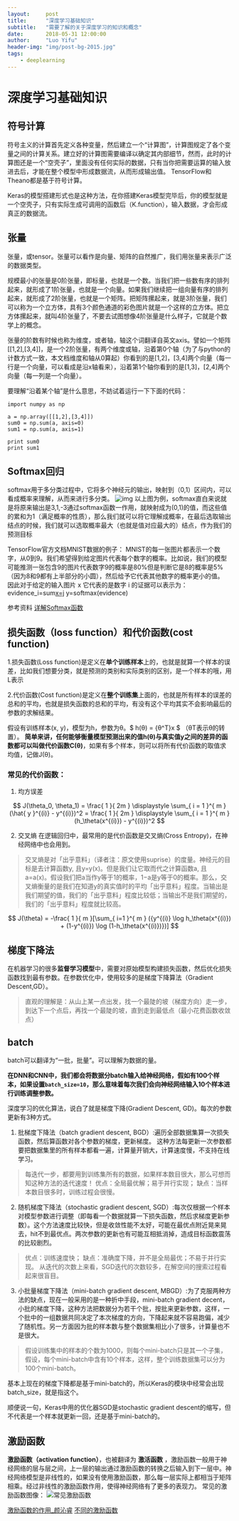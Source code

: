 ```yaml
---
layout:     post
title:      "深度学习基础知识"
subtitle:   "需要了解的关于深度学习的知识和概念"
date:       2018-05-31 12:00:00
author:     "Luo Yifu"
header-img: "img/post-bg-2015.jpg"
tags:
    - deeplearning
---
```


<script type="text/javascript" src="http://cdn.mathjax.org/mathjax/latest/MathJax.js?config=default"></script>


# 深度学习基础知识

## 符号计算
符号主义的计算首先定义各种变量，然后建立一个“计算图”，计算图规定了各个变量之间的计算关系。建立好的计算图需要编译以确定其内部细节，然而，此时的计算图还是一个“空壳子”，里面没有任何实际的数据，只有当你把需要运算的输入放进去后，才能在整个模型中形成数据流，从而形成输出值。
TensorFlow和Theano都是基于符号计算。

Keras的模型搭建形式也是这种方法，在你搭建Keras模型完毕后，你的模型就是一个空壳子，只有实际生成可调用的函数后（K.function），输入数据，才会形成真正的数据流。

## 张量
张量，或tensor。张量可以看作是向量、矩阵的自然推广，我们用张量来表示广泛的数据类型。

规模最小的张量是0阶张量，即标量，也就是一个数。当我们把一些数有序的排列起来，就形成了1阶张量，也就是一个向量。如果我们继续把一组向量有序的排列起来，就形成了2阶张量，也就是一个矩阵。把矩阵摞起来，就是3阶张量，我们可以称为一个立方体，具有3个颜色通道的彩色图片就是一个这样的立方体。把立方体摞起来，就叫4阶张量了，不要去试图想像4阶张量是什么样子，它就是个数学上的概念。

张量的阶数有时候也称为维度，或者轴，轴这个词翻译自英文axis。譬如一个矩阵[[1,2],[3,4]]，是一个2阶张量，有两个维度或轴，沿着第0个轴（为了与python的计数方式一致，本文档维度和轴从0算起）你看到的是[1,2]，[3,4]两个向量（每一行是一个向量，可以看成是沿x轴看来），沿着第1个轴你看到的是[1,3]，[2,4]两个向量（每一列是一个向量）。

要理解“沿着某个轴”是什么意思，不妨试着运行一下下面的代码：
```
import numpy as np

a = np.array([[1,2],[3,4]])
sum0 = np.sum(a, axis=0)
sum1 = np.sum(a, axis=1)

print sum0
print sum1
```

## Softmax回归
softmax用于多分类过程中，它将多个神经元的输出，映射到（0,1）区间内，可以看成概率来理解，从而来进行多分类。
![img](/img/in-post/softmax.jpg)
以上图为例，softmax直白来说就是将原来输出是3,1,-3通过softmax函数一作用，就映射成为(0,1)的值，而这些值的累和为1（满足概率的性质），那么我们就可以将它理解成概率，在最后选取输出结点的时候，我们就可以选取概率最大（也就是值对应最大的）结点，作为我们的预测目标

TensorFlow官方文档MNIST数据的例子：
MNIST的每一张图片都表示一个数字，从0到9。我们希望得到给定图片代表每个数字的概率。比如说，我们的模型可能推测一张包含9的图片代表数字9的概率是80%但是判断它是8的概率是5%（因为8和9都有上半部分的小圆），然后给予它代表其他数字的概率更小的值。
因此对于给定的输入图片 x 它代表的是数字 i 的证据可以表示为：
evidence_i=sum[x=j](w_ij*x_j+b_i)
y=softmax(evidence)

参考资料
[详解Softmax函数](https://zhuanlan.zhihu.com/p/25723112)

## 损失函数（loss function）和代价函数(cost function)

1.损失函数(Loss function)是定义在**单个训练样本**上的，也就是就算一个样本的误差，比如我们想要分类，就是预测的类别和实际类别的区别，是一个样本的哦，用L表示

2.代价函数(Cost function)是定义在**整个训练集**上面的，也就是所有样本的误差的总和的平均，也就是损失函数的总和的平均，有没有这个平均其实不会影响最后的参数的求解结果。

假设有训练样本(x, y)，模型为h，参数为θ。$ h(θ) = {θ^T}x $ （θT表示θ的转置）。
**简单来讲，任何能够衡量模型预测出来的值h(θ)与真实值y之间的差异的函数都可以叫做代价函数C(θ)**，如果有多个样本，则可以将所有代价函数的取值求均值，记做J(θ)。

### 常见的代价函数：
1. 均方误差

$$
J(\theta_0, \theta_1) = \frac{ 1 }{ 2m } \displaystyle \sum_{ i = 1 }^{ m } (\hat{ y }^{(i)} - y^{(i)})^2 = \frac{ 1 }{ 2m } \displaystyle \sum_{ i = 1 }^{ m } (h_\theta(x^{(i)}) - y^{(i)})^2
$$

2. 交叉熵
在逻辑回归中，最常用的是代价函数是交叉熵(Cross Entropy)，在神经网络中也会用到。
> 交叉熵是对「出乎意料」（译者注：原文使用suprise）的度量。神经元的目标是去计算函数y, 且y=y(x)。但是我们让它取而代之计算函数a, 且a=a(x)。假设我们把a当作y等于1的概率，1−a是y等于0的概率。那么，交叉熵衡量的是我们在知道y的真实值时的平均「出乎意料」程度。当输出是我们期望的值，我们的「出乎意料」程度比较低；当输出不是我们期望的，我们的「出乎意料」程度就比较高。

$$
J(\theta) = -\frac{ 1 }{ m }[\sum_{ i=1 }^{ m } ({y^{(i)} \log h_\theta(x^{(i)}) + (1-y^{(i)}) \log (1-h_\theta(x^{(i)})})]
$$

## 梯度下降法
在机器学习的很多**监督学习模型**中，需要对原始模型构建损失函数，然后优化损失函数找到最有参数。在参数优化中，使用较多的是梯度下降算法（Gradient Descent,GD）。
> 直观的理解是：从山上某一点出发，找一个最陡的坡（梯度方向）走一步，到达下一个点后，再找一个最陡的坡，直到走到最低点（最小花费函数收敛点）

## batch
batch可以翻译为“一批，批量”。可以理解为数据的量。

**在DNN和CNN中，我们都会将数据分batch输入给神经网络，假如有100个样本，如果设置`batch_size=10`，那么意味着每次我们会向神经网络输入10个样本进行训练调整参数。**

深度学习的优化算法，说白了就是梯度下降(Gradient Descent, GD)。每次的参数更新有3种方式。

1. 批梯度下降法（batch gradient descent, BGD）:遍历全部数据集算一次损失函数，然后算函数对各个参数的梯度，更新梯度。
这种方法每更新一次参数都要把数据集里的所有样本都看一遍，计算量开销大，计算速度慢，不支持在线学习。
> 每迭代一步，都要用到训练集所有的数据，如果样本数目很大，那么可想而知这种方法的迭代速度！ 
> 优点：全局最优解；易于并行实现； 
> 缺点：当样本数目很多时，训练过程会很慢。 

2. 随机梯度下降法（stochastic gradient descent, SGD）:每次仅根据一个样本对模型参数进行调整（即每看一个数据就算一下损失函数，然后求梯度更新参数）。这个方法速度比较快，但是收敛性能不太好，可能在最优点附近晃来晃去，hit不到最优点。两次参数的更新也有可能互相抵消掉，造成目标函数震荡的比较剧烈。
> 优点：训练速度快； 
> 缺点：准确度下降，并不是全局最优；不易于并行实现。 
> 从迭代的次数上来看，SGD迭代的次数较多，在解空间的搜索过程看起来很盲目。

3. 小批量梯度下降法（mini-batch gradient descent, MBGD）:为了克服两种方法的缺点，现在一般采用的是一种折中手段，mini-batch gradient decent，小批的梯度下降，这种方法把数据分为若干个批，按批来更新参数，这样，一个批中的一组数据共同决定了本次梯度的方向，下降起来就不容易跑偏，减少了随机性。另一方面因为批的样本数与整个数据集相比小了很多，计算量也不是很大。
> 假设训练集中的样本的个数为1000，则每个mini-batch只是其一个子集，假设，每个mini-batch中含有10个样本，这样，整个训练数据集可以分为100个mini-batch。

基本上现在的梯度下降都是基于mini-batch的，所以Keras的模块中经常会出现batch_size，就是指这个。

顺便说一句，Keras中用的优化器SGD是stochastic gradient descent的缩写，但不代表是一个样本就更新一回，还是基于mini-batch的。

## 激励函数
**激励函数（activation function）**，也被翻译为 **激活函数** ，激励函数一般用于神经网络的层与层之间，上一层的输出通过激励函数的转换之后输入到下一层中。神经网络模型是非线性的，如果没有使用激励函数，那么每一层实际上都相当于矩阵相乘。经过非线性的激励函数作用，使得神经网络有了更多的表现力。
常见的激励函数图像：
![常见激励函数](/img/in-post/jihuohanshu.png)

[激励函数的作用_颜沁睿](https://www.zhihu.com/question/22334626/answer/103835591)
[不同的激励函数](https://blog.csdn.net/dabokele/article/details/58713727)
